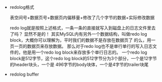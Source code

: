 

- redolog格式

  表空间号+数据页号+数据页内偏移量+修改了几个字节的数据+实际修改数据

  redo log就是按照上述格式，一条一条的直接就写入到磁盘上的日志文件里去了吗？
  显然不是的！
  其实MySQL内有另外一个数据结构，叫做redo log block，大概你可以理解为，平时我们的数据不是存放在数据页了
  的么，用一页一页的数据页来存放数据。
  那么对于redo log也不是单行单行的写入日志文件的，他是用一个redo log block来存放多个单行日志的。
  一个redo log block是512字节，这个redo log block的512字节分为3个部分，一个是12字节的header块头，一个是
  496字节的body块体，一个是4字节的trailer块尾

- redolog buffer